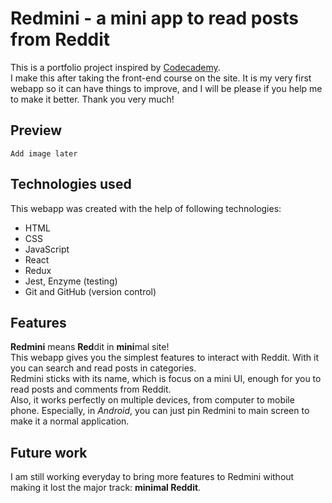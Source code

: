 # Redmini - a mini app to read posts from Reddit

This is a portfolio project inspired by [Codecademy](https://www.codecademy.com/).\
I make this after taking the front-end course on the site. It is my very first webapp so it can have things to improve, and I will be please if you help me to make it better. Thank you very much!

## Preview

`Add image later`

## Technologies used

This webapp was created with the help of following technologies:

- HTML
- CSS
- JavaScript
- React
- Redux
- Jest, Enzyme (testing)
- Git and GitHub (version control)

## Features

**Redmini** means **Red**dit in **mini**mal site!\
This webapp gives you the simplest features to interact with Reddit. With it you can search and read posts in categories.\
Redmini sticks with its name, which is focus on a mini UI, enough for you to read posts and comments from Reddit.\
Also, it works perfectly on multiple devices, from computer to mobile phone. Especially, in *Android*, you can just pin Redmini to main screen to make it a normal application.

## Future work

I am still working everyday to bring more features to Redmini without making it lost the major track: **minimal Reddit**.
